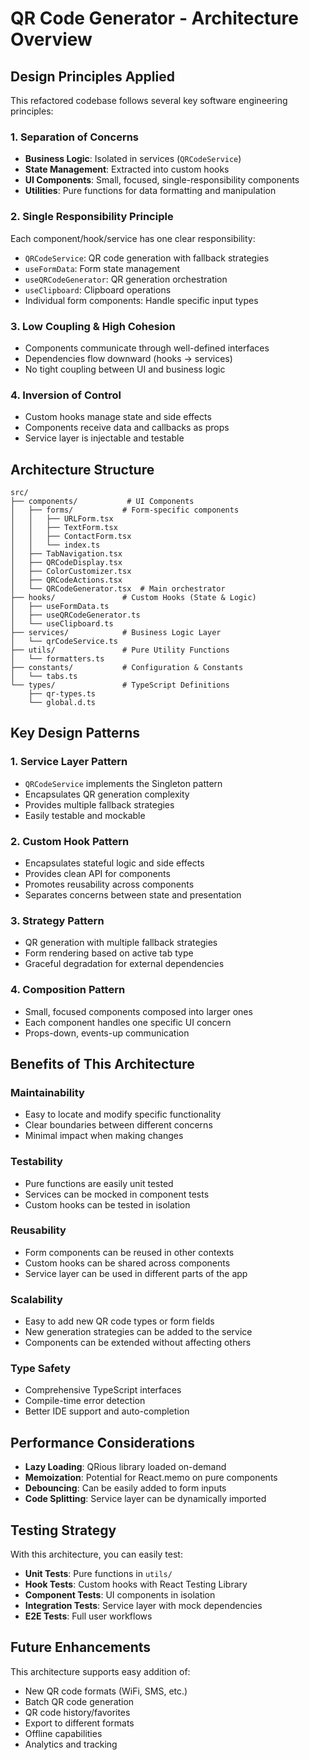 # QR Code Generator - Architecture Overview

## Design Principles Applied

This refactored codebase follows several key software engineering principles:

### 1. **Separation of Concerns**

- **Business Logic**: Isolated in services (`QRCodeService`)
- **State Management**: Extracted into custom hooks
- **UI Components**: Small, focused, single-responsibility components
- **Utilities**: Pure functions for data formatting and manipulation

### 2. **Single Responsibility Principle**

Each component/hook/service has one clear responsibility:

- `QRCodeService`: QR code generation with fallback strategies
- `useFormData`: Form state management
- `useQRCodeGenerator`: QR generation orchestration
- `useClipboard`: Clipboard operations
- Individual form components: Handle specific input types

### 3. **Low Coupling & High Cohesion**

- Components communicate through well-defined interfaces
- Dependencies flow downward (hooks → services)
- No tight coupling between UI and business logic

### 4. **Inversion of Control**

- Custom hooks manage state and side effects
- Components receive data and callbacks as props
- Service layer is injectable and testable

## Architecture Structure

```
src/
├── components/           # UI Components
│   ├── forms/           # Form-specific components
│   │   ├── URLForm.tsx
│   │   ├── TextForm.tsx
│   │   ├── ContactForm.tsx
│   │   └── index.ts
│   ├── TabNavigation.tsx
│   ├── QRCodeDisplay.tsx
│   ├── ColorCustomizer.tsx
│   ├── QRCodeActions.tsx
│   └── QRCodeGenerator.tsx  # Main orchestrator
├── hooks/               # Custom Hooks (State & Logic)
│   ├── useFormData.ts
│   ├── useQRCodeGenerator.ts
│   └── useClipboard.ts
├── services/            # Business Logic Layer
│   └── qrCodeService.ts
├── utils/               # Pure Utility Functions
│   └── formatters.ts
├── constants/           # Configuration & Constants
│   └── tabs.ts
└── types/               # TypeScript Definitions
    ├── qr-types.ts
    └── global.d.ts
```

## Key Design Patterns

### 1. **Service Layer Pattern**

- `QRCodeService` implements the Singleton pattern
- Encapsulates QR generation complexity
- Provides multiple fallback strategies
- Easily testable and mockable

### 2. **Custom Hook Pattern**

- Encapsulates stateful logic and side effects
- Provides clean API for components
- Promotes reusability across components
- Separates concerns between state and presentation

### 3. **Strategy Pattern**

- QR generation with multiple fallback strategies
- Form rendering based on active tab type
- Graceful degradation for external dependencies

### 4. **Composition Pattern**

- Small, focused components composed into larger ones
- Each component handles one specific UI concern
- Props-down, events-up communication

## Benefits of This Architecture

### **Maintainability**

- Easy to locate and modify specific functionality
- Clear boundaries between different concerns
- Minimal impact when making changes

### **Testability**

- Pure functions are easily unit tested
- Services can be mocked in component tests
- Custom hooks can be tested in isolation

### **Reusability**

- Form components can be reused in other contexts
- Custom hooks can be shared across components
- Service layer can be used in different parts of the app

### **Scalability**

- Easy to add new QR code types or form fields
- New generation strategies can be added to the service
- Components can be extended without affecting others

### **Type Safety**

- Comprehensive TypeScript interfaces
- Compile-time error detection
- Better IDE support and auto-completion

## Performance Considerations

- **Lazy Loading**: QRious library loaded on-demand
- **Memoization**: Potential for React.memo on pure components
- **Debouncing**: Can be easily added to form inputs
- **Code Splitting**: Service layer can be dynamically imported

## Testing Strategy

With this architecture, you can easily test:

- **Unit Tests**: Pure functions in `utils/`
- **Hook Tests**: Custom hooks with React Testing Library
- **Component Tests**: UI components in isolation
- **Integration Tests**: Service layer with mock dependencies
- **E2E Tests**: Full user workflows

## Future Enhancements

This architecture supports easy addition of:

- New QR code formats (WiFi, SMS, etc.)
- Batch QR code generation
- QR code history/favorites
- Export to different formats
- Offline capabilities
- Analytics and tracking
